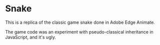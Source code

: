 # Snake

This is a replica of the classic game snake done in Adobe Edge Animate.

The game code was an experiment with pseudo-classical inheritance in JavaScript, and it's ugly.